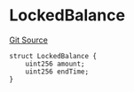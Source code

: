# LockedBalance
[Git Source](https://github.com/nayms/contracts-v3/blob/08976c385ed293c18988aa46a13c47179dbb0a28/src/shared/FreeStructs.sol)


```solidity
struct LockedBalance {
    uint256 amount;
    uint256 endTime;
}
```

